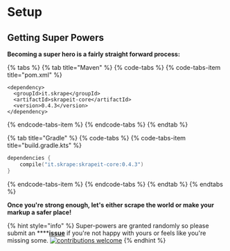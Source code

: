 # Setup

## Getting Super Powers

**Becoming a super hero is a fairly straight forward process:**

{% tabs %}
{% tab title="Maven" %}
{% code-tabs %}
{% code-tabs-item title="pom.xml" %}
```markup
<dependency>
  <groupId>it.skrape</groupId>
  <artifactId>skrapeit-core</artifactId>
  <version>0.4.3</version>
</dependency>
```
{% endcode-tabs-item %}
{% endcode-tabs %}
{% endtab %}

{% tab title="Gradle" %}
{% code-tabs %}
{% code-tabs-item title="build.gradle.kts" %}
```kotlin
dependencies {
    compile("it.skrape:skrapeit-core:0.4.3")
}
```
{% endcode-tabs-item %}
{% endcode-tabs %}
{% endtab %}
{% endtabs %}

**Once you're strong enough, let's either scrape the world or make your markup a safer place!**

{% hint style="info" %}
 Super-powers are granted randomly so please submit an ****[**issue**](https://github.com/skrapeit/skrape.it/issues) if you're not happy with yours or feels like you're missing some. [![contributions welcome](https://img.shields.io/badge/contributions-welcome-brightgreen.svg?style=flat)](https://github.com/skrapeit/skrape.it/issues)
{% endhint %}




